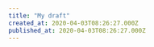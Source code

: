 ```yaml
---
title: "My draft"
created_at: 2020-04-03T08:26:27.000Z
published_at: 2020-04-03T08:26:27.000Z
---
```


